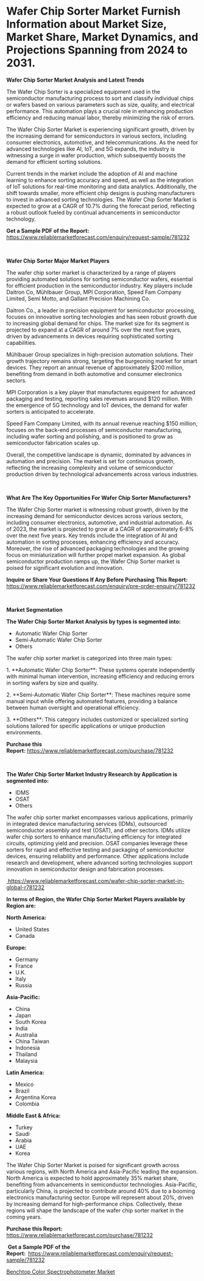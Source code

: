 <p><h1>Wafer Chip Sorter Market Furnish Information about Market Size, Market Share, Market Dynamics, and Projections Spanning from 2024 to 2031.</h1></p><p><strong>Wafer Chip Sorter Market Analysis and Latest Trends</strong></p>
<p><p>The Wafer Chip Sorter is a specialized equipment used in the semiconductor manufacturing process to sort and classify individual chips or wafers based on various parameters such as size, quality, and electrical performance. This automation plays a crucial role in enhancing production efficiency and reducing manual labor, thereby minimizing the risk of errors. </p><p>The Wafer Chip Sorter Market is experiencing significant growth, driven by the increasing demand for semiconductors in various sectors, including consumer electronics, automotive, and telecommunications. As the need for advanced technologies like AI, IoT, and 5G expands, the industry is witnessing a surge in wafer production, which subsequently boosts the demand for efficient sorting solutions. </p><p>Current trends in the market include the adoption of AI and machine learning to enhance sorting accuracy and speed, as well as the integration of IoT solutions for real-time monitoring and data analytics. Additionally, the shift towards smaller, more efficient chip designs is pushing manufacturers to invest in advanced sorting technologies. The Wafer Chip Sorter Market is expected to grow at a CAGR of 10.7% during the forecast period, reflecting a robust outlook fueled by continual advancements in semiconductor technology.</p></p>
<p><strong>Get a Sample PDF of the Report:&nbsp;</strong> <a href="https://www.reliablemarketforecast.com/enquiry/request-sample/781232?utm_campaign=1903&utm_medium=2&utm_source=Github&utm_content=ia&utm_term=30122024&utm_id=wafer-chip-sorter">https://www.reliablemarketforecast.com/enquiry/request-sample/781232</a></p>
<p>&nbsp;</p>
<p><strong>Wafer Chip Sorter Major Market Players</strong></p>
<p><p>The wafer chip sorter market is characterized by a range of players providing automated solutions for sorting semiconductor wafers, essential for efficient production in the semiconductor industry. Key players include Daitron Co, Mühlbauer Group, MPI Corporation, Speed Fam Company Limited, Semi Motto, and Gallant Precision Machining Co.</p><p>Daitron Co., a leader in precision equipment for semiconductor processing, focuses on innovative sorting technologies and has seen robust growth due to increasing global demand for chips. The market size for its segment is projected to expand at a CAGR of around 7% over the next five years, driven by advancements in devices requiring sophisticated sorting capabilities.</p><p>Mühlbauer Group specializes in high-precision automation solutions. Their growth trajectory remains strong, targeting the burgeoning market for smart devices. They report an annual revenue of approximately $200 million, benefiting from demand in both automotive and consumer electronics sectors.</p><p>MPI Corporation is a key player that manufactures equipment for advanced packaging and testing, reporting sales revenues around $120 million. With the emergence of 5G technology and IoT devices, the demand for wafer sorters is anticipated to accelerate.</p><p>Speed Fam Company Limited, with its annual revenue reaching $150 million, focuses on the back-end processes of semiconductor manufacturing, including wafer sorting and polishing, and is positioned to grow as semiconductor fabrication scales up.</p><p>Overall, the competitive landscape is dynamic, dominated by advances in automation and precision. The market is set for continuous growth, reflecting the increasing complexity and volume of semiconductor production driven by technological advancements across various industries.</p></p>
<p>&nbsp;</p>
<p><strong>What Are The Key Opportunities For Wafer Chip Sorter Manufacturers?</strong></p>
<p><p>The Wafer Chip Sorter market is witnessing robust growth, driven by the increasing demand for semiconductor devices across various sectors, including consumer electronics, automotive, and industrial automation. As of 2023, the market is projected to grow at a CAGR of approximately 6-8% over the next five years. Key trends include the integration of AI and automation in sorting processes, enhancing efficiency and accuracy. Moreover, the rise of advanced packaging technologies and the growing focus on miniaturization will further propel market expansion. As global semiconductor production ramps up, the Wafer Chip Sorter market is poised for significant evolution and innovation.</p></p>
<p><strong>Inquire or Share Your Questions If Any Before Purchasing This Report:</strong> <a href="https://www.reliablemarketforecast.com/enquiry/pre-order-enquiry/781232?utm_campaign=1903&utm_medium=2&utm_source=Github&utm_content=ia&utm_term=30122024&utm_id=wafer-chip-sorter">https://www.reliablemarketforecast.com/enquiry/pre-order-enquiry/781232</a></p>
<p>&nbsp;</p>
<p><strong>Market Segmentation</strong></p>
<p><strong>The Wafer Chip Sorter Market Analysis by types is segmented into:</strong></p>
<p><ul><li>Automatic Wafer Chip Sorter</li><li>Semi-Automatic Wafer Chip Sorter</li><li>Others</li></ul></p>
<p><p>The wafer chip sorter market is categorized into three main types: </p><p>1. **Automatic Wafer Chip Sorter**: These systems operate independently with minimal human intervention, increasing efficiency and reducing errors in sorting wafers by size and quality.</p><p>2. **Semi-Automatic Wafer Chip Sorter**: These machines require some manual input while offering automated features, providing a balance between human oversight and operational efficiency.</p><p>3. **Others**: This category includes customized or specialized sorting solutions tailored for specific applications or unique production environments.</p></p>
<p><strong>Purchase this Report:&nbsp;</strong><a href="https://www.reliablemarketforecast.com/purchase/781232?utm_campaign=1903&utm_medium=2&utm_source=Github&utm_content=ia&utm_term=30122024&utm_id=wafer-chip-sorter">https://www.reliablemarketforecast.com/purchase/781232</a></p>
<p>&nbsp;</p>
<p><strong>The Wafer Chip Sorter Market Industry Research by Application is segmented into:</strong></p>
<p><ul><li>IDMS</li><li>OSAT</li><li>Others</li></ul></p>
<p><p>The wafer chip sorter market encompasses various applications, primarily in integrated device manufacturing services (IDMs), outsourced semiconductor assembly and test (OSAT), and other sectors. IDMs utilize wafer chip sorters to enhance manufacturing efficiency for integrated circuits, optimizing yield and precision. OSAT companies leverage these sorters for rapid and effective testing and packaging of semiconductor devices, ensuring reliability and performance. Other applications include research and development, where advanced sorting technologies support innovation in semiconductor design and fabrication processes.</p></p>
<p><a href="https://www.reliablemarketforecast.com/wafer-chip-sorter-market-in-global-r781232?utm_campaign=1903&utm_medium=2&utm_source=Github&utm_content=ia&utm_term=30122024&utm_id=wafer-chip-sorter">&nbsp;https://www.reliablemarketforecast.com/wafer-chip-sorter-market-in-global-r781232</a></p>
<p><strong>In terms of Region, the Wafer Chip Sorter Market Players available by Region are:</strong></p>
<p>
    <p> <strong> North America: </strong>
        <ul>
            <li>United States</li>
            <li>Canada</li>
        </ul>
        </p> 
    <p> <strong> Europe: </strong>
        <ul>
            <li>Germany</li>
            <li>France</li>
            <li>U.K.</li>
            <li>Italy</li>
            <li>Russia</li>
        </ul>
        </p> 
    <p> <strong> Asia-Pacific: </strong>
        <ul>
            <li>China</li>
            <li>Japan</li>
            <li>South Korea</li>
            <li>India</li>
            <li>Australia</li>
            <li>China Taiwan</li>
            <li>Indonesia</li>
            <li>Thailand</li>
            <li>Malaysia</li>
        </ul>
        </p> 
    <p> <strong> Latin America: </strong>
        <ul>
            <li>Mexico</li>
            <li>Brazil</li>
            <li>Argentina Korea</li>
            <li>Colombia</li>
        </ul>
        </p> 
    <p> <strong> Middle East & Africa: </strong>
        <ul>
            <li>Turkey</li>
            <li>Saudi</li>
            <li>Arabia</li>
            <li>UAE</li>
            <li>Korea</li>
        </ul>
    </p>
    </p>
<p><p>The Wafer Chip Sorter Market is poised for significant growth across various regions, with North America and Asia-Pacific leading the expansion. North America is expected to hold approximately 35% market share, benefiting from advancements in semiconductor technologies. Asia-Pacific, particularly China, is projected to contribute around 40% due to a booming electronics manufacturing sector. Europe will represent about 20%, driven by increasing demand for high-performance chips. Collectively, these regions will shape the landscape of the wafer chip sorter market in the coming years.</p></p>
<p><strong>Purchase this Report: </strong><a href="https://www.reliablemarketforecast.com/purchase/781232?utm_campaign=1903&utm_medium=2&utm_source=Github&utm_content=ia&utm_term=30122024&utm_id=wafer-chip-sorter">https://www.reliablemarketforecast.com/purchase/781232</a></p>
<p>&nbsp;<strong>Get a Sample PDF of the Report:&nbsp;&nbsp;</strong><a href="https://www.reliablemarketforecast.com/enquiry/request-sample/781232?utm_campaign=1903&utm_medium=2&utm_source=Github&utm_content=ia&utm_term=30122024&utm_id=wafer-chip-sorter">https://www.reliablemarketforecast.com/enquiry/request-sample/781232</a></p>
<p><strong></strong></p>
<p><p><a href="https://github.com/ashepherd82/Market-Research-Report-List-6/blob/main/benchtop-color-spectrophotometer-market.md?utm_campaign=1903&utm_medium=2&utm_source=Github&utm_content=ia&utm_term=30122024&utm_id=wafer-chip-sorter">Benchtop Color Spectrophotometer Market</a></p></p>